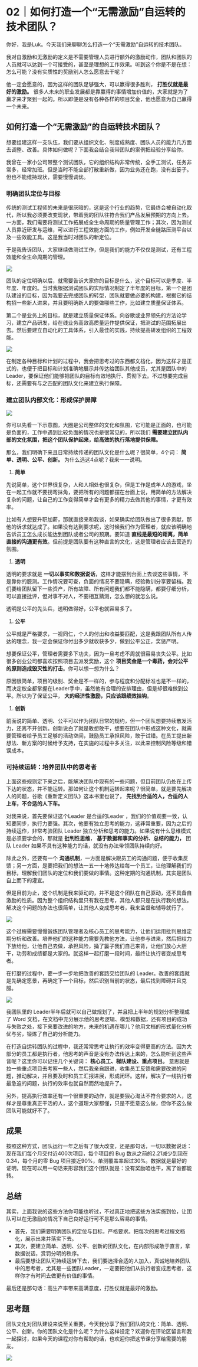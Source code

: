 # 02｜如何打造一个“无需激励”自运转的技术团队？
你好，我是Luk。今天我们来聊聊怎么打造一个“无需激励”自运转的技术团队。

我对自激励和无激励的定义是不需要管理人员进行额外的激励动作，团队和团队的人员就可以达到一个可接受的，甚至是理想的工作效果。听到这个你是不是在想：怎么可能？没有实质性的奖励别人怎么愿意去干呢？

他一定会愿意的，因为这样的团队足够强大，可以赢得很多胜利， **打胜仗就是最好的激励。** 很多人未来的职业发展都是靠赢得的事情增加价值的，大家就是为了赢才来才聚到一起的。所以即便是没有各种各样的项目奖金，他也愿意为自己赢得一个未来。

## 如何打造一个“无需激励”的自运转技术团队？

想要组建这样一支队伍，我们要从组织文化、制度成熟度、团队人员的能力几方面去调整、改善。具体如何做呢？下面我会结合我带团队的案例把经验分享给你。

我曾在一家小公司带整个测试团队，它的组织结构非常传统，全手工测试，任务非常多，经常加班。但是当时不能全部打散重新做，因为业务还在跑，没有出篓子。但也不能维持现状，需要慢慢调优。

### 明确团队定位与目标

传统的测试工程师的未来是很灰暗的，这是这个行业的趋势，它最终会被自动化取代，所以我必须要改变现状，带着我的团队往符合我们产品发展预期的方向上去。一方面，我们需要将测试工作拓展成全生命周期的质量管理工作；其次，因为测试人员靠近研发与运维，可以进行工程效能方面的工作，例如开发全链路压测平台以及一些效能工具。这是我当时对团队的新定位。

于是我告诉团队，大家继续做测试工作，但是我们的能力不仅仅是测试，还有工程效能和全生命周期的管理。

![](images/599281/c112a0671ca7f1c9fc6f833a495cd05f.png)

团队的定位明确以后，就需要告诉大家你的目标是什么，这个目标可以是季度、半年度、年度的。当时我根据测试团队的实际情况制定了半年度的目标，第一个是团队建设的目标，因为我要去完成团队的转型，团队就要做必要的构建，根据它的结构招一些新人进来，并且要明确新人的要做哪些工作，比如建立质量保证体系。

第二个是业务上的目标，就是建立质量保证体系。向谷歌或业界领先的方法论学习，建立产品研发，给在线业务高效高质量运作提供保证，把测试的范围拓展出去。然后要建立自动化的工具体系，引入最佳的实践，持续提高研发组织的工程效能。

![](images/599281/baa8c76d196f203215609cd1dc26f644.png)

在制定各种目标和计划的过程中，我会把思考过的东西都文档化，因为这样才是正式的，也便于把目标和计划准确地展示并传达给团队其他成员，尤其是团队中的Leader，要保证他们能够把团队的目标有效地执行、贯彻下去。不过想要完成目标，还需要有与之匹配的团队文化来建立执行保障。

### 建立团队内部文化：形成保护屏障

![](images/599281/dd9e7097ae46155bdc1f1d2408446357.png)

你可以先看一下示意图，大圈是公司整体的文化和氛围，它可能是正面的，也可能是负面的，工作中遇到比较负面的情况也是很常见的，所以我们 **需要建立团队内部的文化氛围，把这个团队保护起来，给高效的执行落地提供保障。**

那么，我们明确下来且日常持续传递的团队文化是什么呢？很简单，4个词： **简单、透明、公平、创新。** 为什么选这4点呢？我来一一说明。

1. **简单**

先说简单，这个世界很复杂，人和人相处也很复杂，但是工作是成年人的游戏，坐在一起工作就不要拐弯抹角，要把所有的问题都摆在台面上说，用简单的方法解决复杂的问题，让自己的工作变得简单才会有更多的精力去做其他的事情，才更有效率。

比如有人想要升职加薪，那就直接来和我谈，如果确实给团队做出了很多贡献，那他的诉求就达成了。如果没有达到要求呢，这时候我们作为管理者，就应该明确地告诉员工怎么成长能达到团队或者公司的预期。要知道 **直线是最短的距离，简单直接的沟通更有效**。但前提是团队要有这种直言的文化，这是管理者应该去营造的氛围。

1. **透明**

透明的要求就是 **一切以事实和数据说话**，这样才能摆到台面上去谈这些事情，不是靠你的臆测。工作情况要可查，负面的情况不要隐瞒，经验教训分享要留档。我们要给团队留下一些资产，所有故障、所有问题我们都不能隐瞒，都要仔细分析，可以直接批评，但对事不对人，不要相互猜测，怎么想的就怎么说。

透明是公平的先头兵，透明做得好，公平也就容易多了。

1. **公平**

公平就是严格要求，一视同仁，个人的付出和收益要匹配，这是我跟团队所有人传达的理念，我一定会保证你付出多少就收获多少，做到公平公正，奖惩严明。

想要保证公平，管理者需要多下功夫，因为一旦考虑不周就很容易丧失公平。比如很多创业公司都喜欢按照项目去派发奖励，这个 **项目奖金是一个毒药，会对公平的原则造成毁灭性的打击**。你可以想一想为什么？

原因很简单，项目的级别、奖金是不一样的，参与程度和分配标准也是不一样的，而决定权全都掌握在Leader手中，虽然他有合理的安排理由，但是却很难做到公平。所以为了保证公平， **大的经济性激励，只应该跟绩效挂钩**。

1. **创新**

前面说的简单、透明、公平可以作为团队日常的规约，但一个团队想要持续散发活力，还离不开创新。创新说白了就是敢想敢干，想要在团队中形成这种文化，就需要管理者给予员工足够的活动空间，鼓励员工承担风险，敢于试错。在员工提出新想法、新方案的时候给予支持，在实施的过程中多关注，以此来控制风险等级和错误成本。

### 可持续运转：培养团队中的思考者

上面这些规则定下来之后，能解决团队中现有的一些问题，但目前团队仍处在上传下达的状态，并不能运转。那如何让这个机制运转起来呢？很简单，就是要先解决人的问题，谷歌《重新定义团队》这本书里也说了， **先找到合适的人，合适的人上车，不合适的人下车。**

对我来说，首先要保证这个Leader 是合适的Leader ，我们的价值观要一致，认知要同步，执行力要强。其次，他要有独立思考的能力，这非常重要，因为之后的持续运作，非常考验团队 Leader 独立分析和思考的能力。如果说有什么思维模式是必须要学会的，那就是 **批判性思维**， **基于数据和事实的分析、总结的能力，** 团队 Leader 如果不具有这种能力的话，就没有办法带领团队持续向好。

除此之外，还要有一个 **沟通机制**，一方面是解决跟员工的沟通问题，便于收集反馈；另一方面，是要把我们的想法一五一十地传达给每一个员工，让他理解我们的目标，理解我们团队的定位和我们要做的事情。这种定期的沟通机制，其实是团队自上而下的灌宣。

但是目前为止，这个机制是我来驱动的，并不是这个团队在自己驱动，还不具备自激励的性质。因为整个组织结构里只有我在思考，其他人都只是在执行我的想法。解决这个问题的办法也很简单，让其他人变成思考者，我来监督和辅导就行了。

![](images/599281/190b7dd76706192207ca0a7e28790353.png)

这个过程需要慢慢锻炼团队管理者及核心员工的思考能力，让他们运用批判思维定期分析和改善。培养他们的这种能力需要先教他方法，让他参与进来，然后把权力下放给他，让他自己去做，承担风险，捅了篓子我们自己来背，让他们放心大胆干，功劳和成绩都是大家的。就这样一起打磨一段时间，最终让执行者变成思考者。

在打磨的过程中，要一步一步地把改善的套路交给团队的 Leader。改善的套路就是先确定愿景，再确定下一个目标，然后识别当前的状态，最后找到障碍并且克服。

![](images/599281/ee20cef6466c8722feed6deffb972259.png)

我团队里的 Leader半年后就可以自己做规划了，并且把上半年的规划分析整理成了 Word 文档，在文档中充分展示他的思考逻辑、模型和数据，还有项目的成功与失败之处，接下来要改进的地方，未来的机遇在哪儿？他用文档的形式量化分析优与劣，锻炼了自己的分析能力。

在打造自运转团队的过程中，我还常常思考让执行的效率变得更高的方法。因为大部分的员工都是执行者，他思考的声音是没有办法传达上来的，怎么能听到这些声音呢？这里你可以记住几个关键词： **核心员工、梯队建设、重点项目。** 意思就是拉一些重点项目去考察一些人，然后我亲自跟进，收集员工反馈和需要改进的问题，推动解决，并且要及时和员工汇报进展，形成闭环。这样，解决了一线执行者最急迫的问题，执行的效率也就自然而然地提升了。

另外，提高执行效率还有一个很重要的动作，就是要狠心淘汰不符合要求的人，这样才是尊重真正干活的人，这个道理大家都懂，只是不愿意这么做，但你不这么做团队可能就好不了。

## 成果

按照这种方式，团队运行一年之后有了很大改变，还是那句话，一切以数据说话：现在我们每个月交付近400次项目，每个项目的 Bug 数从之前的2.21减少到现在0.34，每个月的零 Bug 项目接近90%，单测覆盖率超过30%。数据就是最好的证明，现在可以用一句话来形容我们这个团队就是：没有奖励咱也干，离了谁都能转。

## 总结

其实，上面我说的这些方法你可能也听过，不过真正地把这些方法实施到位，让团队可以在无激励的情况下自己良好运行可不是那么容易的事情。

- 首先，我们需要明确团队的定位与目标，严格要求。把每次的思考过程文档化，展示出来并落实下去。
- 其次，要建立简单、透明、公平、创新的团队文化，在内部形成敢于直言，拿数据说话，赏罚分明的秩序。
- 最后要想让团队可持续运转下去，我们要选择合适的人加入，真诚地培养团队中的思考者，尤其是一些团队Leader，一定要把他们从执行者变成思考者，这样你才有时间去做更有价值的事情。

最后还是那句话：高生产率带来高满意度，打胜仗就是最好的激励。

## 思考题

团队文化对团队建设来说至关重要，今天我分享了我们团队的文化：简单、透明、公平、创新。你的团队文化是什么呢？为什么这样设定？欢迎你在评论区留言和我一起探讨，如果今天的课程对你有帮助的话，也欢迎你把这节课分享给需要的朋友。

![](images/599281/e1018395542cce8daf52d3b6b736b5cc.png)